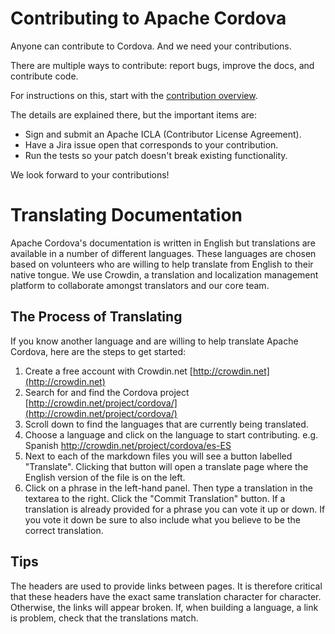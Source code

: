 <!--
Licensed to the Apache Software Foundation (ASF) under one
or more contributor license agreements.  See the NOTICE file
distributed with this work for additional information
regarding copyright ownership.  The ASF licenses this file
to you under the Apache License, Version 2.0 (the
"License"); you may not use this file except in compliance
with the License.  You may obtain a copy of the License at

http://www.apache.org/licenses/LICENSE-2.0

Unless required by applicable law or agreed to in writing,
software distributed under the License is distributed on an
"AS IS" BASIS, WITHOUT WARRANTIES OR CONDITIONS OF ANY
KIND, either express or implied.  See the License for the
specific language governing permissions and limitations
under the License.
-->

# Contributing to Apache Cordova

Anyone can contribute to Cordova. And we need your contributions.

There are multiple ways to contribute: report bugs, improve the docs, and
contribute code.

For instructions on this, start with the
[contribution overview](http://cordova.apache.org/contribute/).

The details are explained there, but the important items are:
 - Sign and submit an Apache ICLA (Contributor License Agreement).
 - Have a Jira issue open that corresponds to your contribution.
 - Run the tests so your patch doesn't break existing functionality.

We look forward to your contributions!

# Translating Documentation

Apache Cordova's documentation is written in English but translations are available in a number of different languages. These languages are chosen based on volunteers who are willing to help translate from English to their native tongue. We use Crowdin, a translation and localization management platform to collaborate amongst translators and our core team.

## The Process of Translating

If you know another language and are willing to help translate Apache Cordova, here are the steps to get started:

1. Create a free account with Crowdin.net [http://crowdin.net](http://crowdin.net)
2. Search for and find the Cordova project [http://crowdin.net/project/cordova/](http://crowdin.net/project/cordova/)
3. Scroll down to find the languages that are currently being translated.
4. Choose a language and click on the language to start contributing. e.g. Spanish http://crowdin.net/project/cordova/es-ES
5. Next to each of the markdown files you will see a button labelled "Translate". Clicking that button will open a translate page where the English version of the file is on the left.
6. Click on a phrase in the left-hand panel. Then type a translation in the textarea to the right. Click the "Commit Translation" button.
If a translation is already provided for a phrase you can vote it up or down. If you vote it down be sure to also include what you believe to be the correct translation.

## Tips

The headers are used to provide links between pages.  It is therefore critical that these headers have the exact same translation character for character.  Otherwise, the links will appear broken.  If, when building a language, a link is problem, check that the translations match.
